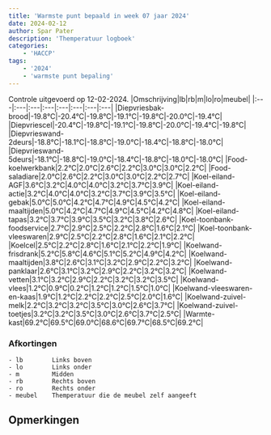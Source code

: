 ```yaml
---
title: 'Warmste punt bepaald in week 07 jaar 2024'
date: 2024-02-12
author: Spar Pater
description: 'Themperatuur logboek'
categories:
    - 'HACCP'
tags:
    - '2024'
    - 'warmste punt bepaling'
---
```

Controle uitgevoerd op 12-02-2024.
|Omschrijving|lb|rb|m|lo|ro|meubel|
|:---|:---|:---|:---|:---|:---|:---|:---|
|Diepvriesbak-brood|-19.8°C|-20.4°C|-19.8°C|-19.1°C|-19.8°C|-20.0°C|-19.4°C|
|Diepvriescel|-20.4°C|-19.8°C|-19.1°C|-19.8°C|-20.0°C|-19.4°C|-19.8°C|
|Diepvrieswand-2deurs|-18.8°C|-18.1°C|-18.8°C|-19.0°C|-18.4°C|-18.8°C|-18.0°C|
|Diepvrieswand-5deurs|-18.1°C|-18.8°C|-19.0°C|-18.4°C|-18.8°C|-18.0°C|-18.0°C|
|Food-koelwerkbank|2.2°C|2.0°C|2.6°C|2.2°C|3.0°C|3.0°C|2.2°C|
|Food-saladiare|2.0°C|2.6°C|2.2°C|3.0°C|3.0°C|2.2°C|2.7°C|
|Koel-eiland-AGF|3.6°C|3.2°C|4.0°C|4.0°C|3.2°C|3.7°C|3.9°C|
|Koel-eiland-actie|3.2°C|4.0°C|4.0°C|3.2°C|3.7°C|3.9°C|3.5°C|
|Koel-eiland-gebak|5.0°C|5.0°C|4.2°C|4.7°C|4.9°C|4.5°C|4.2°C|
|Koel-eiland-maaltijden|5.0°C|4.2°C|4.7°C|4.9°C|4.5°C|4.2°C|4.8°C|
|Koel-eiland-tapas|3.2°C|3.7°C|3.9°C|3.5°C|3.2°C|3.8°C|2.6°C|
|Koel-toonbank-foodservice|2.7°C|2.9°C|2.5°C|2.2°C|2.8°C|1.6°C|2.1°C|
|Koel-toonbank-vleeswaren|2.9°C|2.5°C|2.2°C|2.8°C|1.6°C|2.1°C|2.2°C|
|Koelcel|2.5°C|2.2°C|2.8°C|1.6°C|2.1°C|2.2°C|1.9°C|
|Koelwand-frisdrank|5.2°C|5.8°C|4.6°C|5.1°C|5.2°C|4.9°C|4.2°C|
|Koelwand-maaltijden|3.8°C|2.6°C|3.1°C|3.2°C|2.9°C|2.2°C|3.2°C|
|Koelwand-panklaar|2.6°C|3.1°C|3.2°C|2.9°C|2.2°C|3.2°C|3.2°C|
|Koelwand-vetten|3.1°C|3.2°C|2.9°C|2.2°C|3.2°C|3.2°C|3.5°C|
|Koelwand-vlees|1.2°C|0.9°C|0.2°C|1.2°C|1.2°C|1.5°C|1.0°C|
|Koelwand-vleeswaren-en-kaas|1.9°C|1.2°C|2.2°C|2.2°C|2.5°C|2.0°C|1.6°C|
|Koelwand-zuivel-melk|2.2°C|3.2°C|3.2°C|3.5°C|3.0°C|2.6°C|3.7°C|
|Koelwand-zuivel-toetjes|3.2°C|3.2°C|3.5°C|3.0°C|2.6°C|3.7°C|2.5°C|
|Warmte-kast|69.2°C|69.5°C|69.0°C|68.6°C|69.7°C|68.5°C|69.2°C|

### Afkortingen
    - lb        Links boven
    - lo        Links onder
    - m         Midden
    - rb        Rechts boven
    - ro        Rechts onder
    - meubel    Themperatuur die de meubel zelf aangeeft

## Opmerkingen


